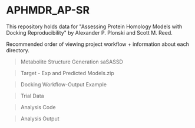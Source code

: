 # APHMDR_AP-SR
This repository holds data for "Assessing Protein Homology Models with Docking Reproducibility" by Alexander P. Plonski and Scott M. Reed.

Recommended order of viewing project workflow + information about each directory. 

>Metabolite Structure Generation
  >saSASSD

>Target - Exp and Predicted Models.zip

>Docking Workflow-Output Example

>Trial Data

>Analysis Code

>Analysis Output
